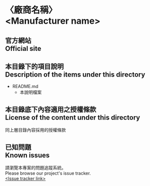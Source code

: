 # 〈廠商名稱〉<br />&lt;Manufacturer name&gt;
## 官方網站<br />Official site

## 本目錄下的項目說明<br />Description of the items under this directory
* README.md
	* 本說明檔案

## 本目錄底下內容適用之授權條款<br />License of the content under this directory
同上層目錄內容採用的授權條款

## 已知問題<br />Known issues
請瀏覽本專案的問題追蹤系統。  
Please browse our project's issue tracker.  
[&lt;Issue tracker link&gt;](about:blank)